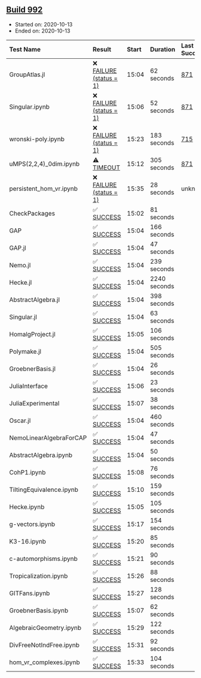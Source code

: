 ## [Build 992](https://oscarci.mathematik.uni-kl.de/job/oscar-stable/992/)

* Started on: 2020-10-13
* Ended on: 2020-10-13

| Test Name    | Result | Start | Duration | Last Success | First Failure |
|:-------------|:-------|:------|:---------|:-------------|:--------------|
| GroupAtlas.jl | ❌ [FAILURE (status = 1)](https://oscarci.mathematik.uni-kl.de/job/oscar-stable/992/artifact/logs/build-992/GroupAtlas.jl.log) | 15:04 | 62 seconds | [871](https://oscarci.mathematik.uni-kl.de/job/oscar-stable/871/) | [872](https://oscarci.mathematik.uni-kl.de/job/oscar-stable/872/) |
| Singular.ipynb | ❌ [FAILURE (status = 1)](https://oscarci.mathematik.uni-kl.de/job/oscar-stable/992/artifact/logs/build-992/Singular.ipynb.log) | 15:06 | 52 seconds | [871](https://oscarci.mathematik.uni-kl.de/job/oscar-stable/871/) | [872](https://oscarci.mathematik.uni-kl.de/job/oscar-stable/872/) |
| wronski-poly.ipynb | ❌ [FAILURE (status = 1)](https://oscarci.mathematik.uni-kl.de/job/oscar-stable/992/artifact/logs/build-992/wronski-poly.ipynb.log) | 15:23 | 183 seconds | [715](https://oscarci.mathematik.uni-kl.de/job/oscar-stable/715/) | [716](https://oscarci.mathematik.uni-kl.de/job/oscar-stable/716/) |
| uMPS(2,2,4)_0dim.ipynb | ⚠ [TIMEOUT](https://oscarci.mathematik.uni-kl.de/job/oscar-stable/992/artifact/logs/build-992/uMPS-2-2-4-_0dim.ipynb.log) | 15:12 | 305 seconds | [871](https://oscarci.mathematik.uni-kl.de/job/oscar-stable/871/) | [872](https://oscarci.mathematik.uni-kl.de/job/oscar-stable/872/) |
| persistent_hom_vr.ipynb | ❌ [FAILURE (status = 1)](https://oscarci.mathematik.uni-kl.de/job/oscar-stable/992/artifact/logs/build-992/persistent_hom_vr.ipynb.log) | 15:35 | 28 seconds | unknown | unknown |
| CheckPackages | ✅ [SUCCESS](https://oscarci.mathematik.uni-kl.de/job/oscar-stable/992/artifact/logs/build-992/CheckPackages.log) | 15:02 | 81 seconds |  |  |
| GAP | ✅ [SUCCESS](https://oscarci.mathematik.uni-kl.de/job/oscar-stable/992/artifact/logs/build-992/GAP.log) | 15:04 | 166 seconds |  |  |
| GAP.jl | ✅ [SUCCESS](https://oscarci.mathematik.uni-kl.de/job/oscar-stable/992/artifact/logs/build-992/GAP.jl.log) | 15:04 | 47 seconds |  |  |
| Nemo.jl | ✅ [SUCCESS](https://oscarci.mathematik.uni-kl.de/job/oscar-stable/992/artifact/logs/build-992/Nemo.jl.log) | 15:04 | 239 seconds |  |  |
| Hecke.jl | ✅ [SUCCESS](https://oscarci.mathematik.uni-kl.de/job/oscar-stable/992/artifact/logs/build-992/Hecke.jl.log) | 15:04 | 2240 seconds |  |  |
| AbstractAlgebra.jl | ✅ [SUCCESS](https://oscarci.mathematik.uni-kl.de/job/oscar-stable/992/artifact/logs/build-992/AbstractAlgebra.jl.log) | 15:04 | 398 seconds |  |  |
| Singular.jl | ✅ [SUCCESS](https://oscarci.mathematik.uni-kl.de/job/oscar-stable/992/artifact/logs/build-992/Singular.jl.log) | 15:04 | 63 seconds |  |  |
| HomalgProject.jl | ✅ [SUCCESS](https://oscarci.mathematik.uni-kl.de/job/oscar-stable/992/artifact/logs/build-992/HomalgProject.jl.log) | 15:05 | 106 seconds |  |  |
| Polymake.jl | ✅ [SUCCESS](https://oscarci.mathematik.uni-kl.de/job/oscar-stable/992/artifact/logs/build-992/Polymake.jl.log) | 15:04 | 505 seconds |  |  |
| GroebnerBasis.jl | ✅ [SUCCESS](https://oscarci.mathematik.uni-kl.de/job/oscar-stable/992/artifact/logs/build-992/GroebnerBasis.jl.log) | 15:04 | 26 seconds |  |  |
| JuliaInterface | ✅ [SUCCESS](https://oscarci.mathematik.uni-kl.de/job/oscar-stable/992/artifact/logs/build-992/JuliaInterface.log) | 15:06 | 23 seconds |  |  |
| JuliaExperimental | ✅ [SUCCESS](https://oscarci.mathematik.uni-kl.de/job/oscar-stable/992/artifact/logs/build-992/JuliaExperimental.log) | 15:07 | 38 seconds |  |  |
| Oscar.jl | ✅ [SUCCESS](https://oscarci.mathematik.uni-kl.de/job/oscar-stable/992/artifact/logs/build-992/Oscar.jl.log) | 15:04 | 460 seconds |  |  |
| NemoLinearAlgebraForCAP | ✅ [SUCCESS](https://oscarci.mathematik.uni-kl.de/job/oscar-stable/992/artifact/logs/build-992/NemoLinearAlgebraForCAP.log) | 15:04 | 47 seconds |  |  |
| AbstractAlgebra.ipynb | ✅ [SUCCESS](https://oscarci.mathematik.uni-kl.de/job/oscar-stable/992/artifact/logs/build-992/AbstractAlgebra.ipynb.log) | 15:04 | 50 seconds |  |  |
| CohP1.ipynb | ✅ [SUCCESS](https://oscarci.mathematik.uni-kl.de/job/oscar-stable/992/artifact/logs/build-992/CohP1.ipynb.log) | 15:08 | 76 seconds |  |  |
| TiltingEquivalence.ipynb | ✅ [SUCCESS](https://oscarci.mathematik.uni-kl.de/job/oscar-stable/992/artifact/logs/build-992/TiltingEquivalence.ipynb.log) | 15:10 | 159 seconds |  |  |
| Hecke.ipynb | ✅ [SUCCESS](https://oscarci.mathematik.uni-kl.de/job/oscar-stable/992/artifact/logs/build-992/Hecke.ipynb.log) | 15:05 | 105 seconds |  |  |
| g-vectors.ipynb | ✅ [SUCCESS](https://oscarci.mathematik.uni-kl.de/job/oscar-stable/992/artifact/logs/build-992/g-vectors.ipynb.log) | 15:17 | 154 seconds |  |  |
| K3-16.ipynb | ✅ [SUCCESS](https://oscarci.mathematik.uni-kl.de/job/oscar-stable/992/artifact/logs/build-992/K3-16.ipynb.log) | 15:20 | 85 seconds |  |  |
| c-automorphisms.ipynb | ✅ [SUCCESS](https://oscarci.mathematik.uni-kl.de/job/oscar-stable/992/artifact/logs/build-992/c-automorphisms.ipynb.log) | 15:21 | 90 seconds |  |  |
| Tropicalization.ipynb | ✅ [SUCCESS](https://oscarci.mathematik.uni-kl.de/job/oscar-stable/992/artifact/logs/build-992/Tropicalization.ipynb.log) | 15:26 | 88 seconds |  |  |
| GITFans.ipynb | ✅ [SUCCESS](https://oscarci.mathematik.uni-kl.de/job/oscar-stable/992/artifact/logs/build-992/GITFans.ipynb.log) | 15:27 | 128 seconds |  |  |
| GroebnerBasis.ipynb | ✅ [SUCCESS](https://oscarci.mathematik.uni-kl.de/job/oscar-stable/992/artifact/logs/build-992/GroebnerBasis.ipynb.log) | 15:07 | 62 seconds |  |  |
| AlgebraicGeometry.ipynb | ✅ [SUCCESS](https://oscarci.mathematik.uni-kl.de/job/oscar-stable/992/artifact/logs/build-992/AlgebraicGeometry.ipynb.log) | 15:29 | 122 seconds |  |  |
| DivFreeNotIndFree.ipynb | ✅ [SUCCESS](https://oscarci.mathematik.uni-kl.de/job/oscar-stable/992/artifact/logs/build-992/DivFreeNotIndFree.ipynb.log) | 15:31 | 92 seconds |  |  |
| hom_vr_complexes.ipynb | ✅ [SUCCESS](https://oscarci.mathematik.uni-kl.de/job/oscar-stable/992/artifact/logs/build-992/hom_vr_complexes.ipynb.log) | 15:33 | 104 seconds |  |  |
